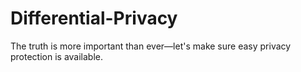 # Differential-Privacy
The truth is more important than ever—let's make sure easy privacy protection is available.

